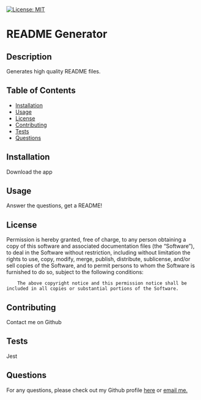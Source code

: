 
[![License: MIT](https://img.shields.io/badge/License-MIT-yellow.svg)](https://opensource.org/licenses/MIT)

# README Generator

## Description
Generates high quality README files.

## Table of Contents
- [Installation](#installation)
- [Usage](#usage)
- [License](#license)
- [Contributing](#contributing)
- [Tests](#tests)
- [Questions](#questions)

## Installation
Download the app

## Usage
Answer the questions, get a README!

## License
Permission is hereby granted, free of charge, to any person obtaining a copy of this software and associated documentation files (the “Software”), to deal in the Software without restriction, including without limitation the rights to use, copy, modify, merge, publish, distribute, sublicense, and/or sell copies of the Software, and to permit persons to whom the Software is furnished to do so, subject to the following conditions:

        The above copyright notice and this permission notice shall be included in all copies or substantial portions of the Software.

## Contributing
Contact me on Github

## Tests
Jest

## Questions
For any questions, please check out my Github profile <a href = "https://github.com/aleeshanaxakis">here</a> or <a href="mailto:aleesha-@hotmail.com">email me.</a>
